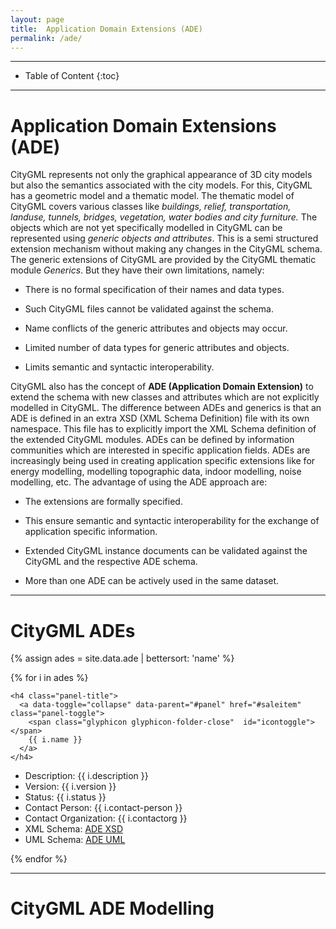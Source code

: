 ```yaml
---
layout: page
title:  Application Domain Extensions (ADE)
permalink: /ade/
---
```


- - -

* Table of Content
{:toc}

- - -

# Application Domain Extensions (ADE)
    
CityGML represents not only the graphical appearance of 3D city models but also the semantics associated with the city models.
For this, CityGML has a geometric model and a thematic model.
The thematic model of CityGML covers various classes like *buildings, relief, transportation, landuse, tunnels, bridges, vegetation, water bodies and city furniture.*
The objects which are not yet specifically modelled in CityGML can be represented using *generic objects and attributes*.
This is a semi structured extension mechanism without making any changes in the CityGML schema.
The generic extensions of CityGML are provided by the CityGML thematic module *Generics*.
But they have their own limitations, namely:

* There is no formal specification of their names and data types.

* Such CityGML files cannot be validated against the schema.

* Name conflicts of the generic attributes and objects may occur.

* Limited number of data types for generic attributes and objects.

* Limits semantic and syntactic interoperability.


CityGML also has the concept of **ADE (Application Domain Extension)** to extend the schema with new classes and attributes which are not explicitly modelled in CityGML.
The difference between ADEs and generics is that an ADE is defined in an extra XSD (XML Schema Definition) file with its own namespace. 
This file has to explicitly import the XML Schema definition of the extended CityGML modules.
ADEs can be defined by information communities which are interested in specific application fields. 
ADEs are increasingly being used in creating application specific extensions like for energy modelling, modelling topographic data, indoor modelling, noise modelling, etc.
The advantage of using the ADE approach are:

* The extensions are formally specified. 

* This ensure semantic and syntactic interoperability for the exchange of application specific information.

* Extended CityGML instance documents can be validated against the CityGML and the respective ADE schema. 

* More than one ADE can be actively used in the same dataset.

- - -

# CityGML ADEs

{% assign ades = site.data.ade | bettersort: 'name' %}


{% for i in ades %}


<div class="panel panel-warning">
 
    <h4 class="panel-title">
      <a data-toggle="collapse" data-parent="#panel" href="#saleitem" class="panel-toggle">
        <span class="glyphicon glyphicon-folder-close"  id="icontoggle"></span>
        {{ i.name }}
      </a>
    </h4>
  </div>

<div id= "saleitem" class="panel-collapse collapse">
<div class="panel-body">
<ul class="list-group">
  <li class="list-group-item">Description: {{ i.description }}</li>

  <li class="list-group-item">Version:  {{ i.version }} </li>
  <li class="list-group-item">Status: {{ i.status }}</li>
  <li class="list-group-item">Contact Person: {{ i.contact-person }}</li>
  <li class="list-group-item">Contact Organization: {{ i.contactorg }}</li>
  <li class="list-group-item">XML Schema: <a href="{{ i.xmlschema }}">ADE XSD</a> </li>
  <li class="list-group-item">UML Schema: <a href="{{ i.umlschema }}">ADE UML</a></li>
</ul>
</div>   
</div>

{% endfor %}

- - - 


# CityGML ADE Modelling

